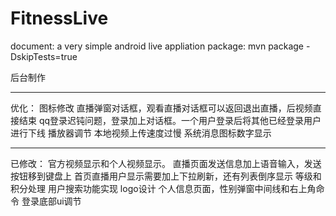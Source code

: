 # FitnessLive
document:
    a very simple android live appliation
package:
    mvn package -DskipTests=true


后台制作

-----------------------------------------------
优化：
图标修改
直播弹窗对话框，观看直播对话框可以返回退出直播，后视频直接结束
qq登录迟钝问题，登录加上对话框。一个用户登录后将其他已经登录用户进行下线
播放器调节
本地视频上传速度过慢
系统消息图标数字显示
______________________________________

已修改：
官方视频显示和个人视频显示。
直播页面发送信息加上语音输入，发送按钮移到键盘上
首页直播用户显示需要加上下拉刷新，还有列表倒序显示
等级和积分处理
用户搜索功能实现
logo设计
个人信息页面，性别弹窗中间线和右上角命令
登录底部ui调节


